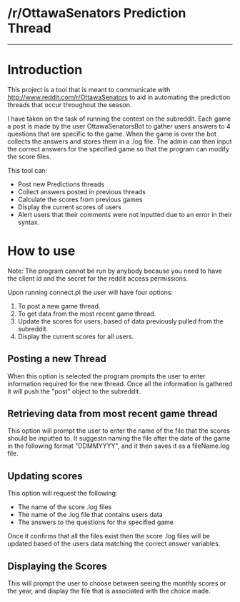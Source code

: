 # /r/OttawaSenators Prediction Thread
-------------------------------------
# Introduction

This project is a tool that is meant to communicate with http://www.reddit.com/r/OttawaSenators to aid in automating the prediction threads that occur throughout the season. 

I have taken on the task of running the contest on the subreddit. Each game a post is made by the user OttawaSenatorsBot to gather users answers to 4 questions that are specific to the game. When the game is over the bot collects the answers and stores them in a .log file. The admin can then input the correct answers for the specified game so that the program can modify the score files.

This tool can:

  - Post new Predictions threads
  - Collect answers posted in previous threads
  - Calculate the scores from previous games
  - Display the current scores of users
  - Alert users that their comments were not inputted due to an error in their syntax. 
  
# How to use
  
Note: The program cannot be run by anybody because you need to have the client id and the secret for the reddit access permissions. 

Upon running connect.pl the user will have four options:

  1. To post a new game thread.
  2. To get data from the most recent game thread.
  3. Update the scores for users, based of data previously pulled from the subreddit.
  4. Display the current scores for all users. 

## Posting a new Thread

When this option is selected the program prompts the user to enter information required for the new thread. 
Once all the information is gathered it will push the "post" object to the subreddit. 

## Retrieving data from most recent game thread

This option will prompt the user to enter the name of the file that the scores should be inputted to. It suggestn naming the file after the date of the game in the following format "DDMMYYYY", and it then saves it as a fileName.log file. 

## Updating scores

This option will request the following:

  - The name of the score .log files
  - The name of the .log file that contains users data
  - The answers to the questions for the specified game

Once it confirms that all the files exist then the score .log files will be updated based of the users data matching the correct answer variables. 

## Displaying the Scores

This will prompt the user to choose between seeing the monthly scores or the year, and display the file that is associated with the choice made. 
